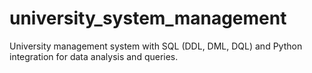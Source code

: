 # university_system_management
University management system with SQL (DDL, DML, DQL) and Python integration for data analysis and queries.
